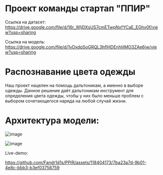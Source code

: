 # Проект команды стартап "ППИР"
Ссылка на датасет:
https://drive.google.com/file/d/16r_WljDXsUS7cmETwpNxfYCaE_EGhv0f/view?usp=sharing

Ссылка на модель:
https://drive.google.com/file/d/1vDxdpSoGRQL3hflHDEnhIjlMO3ZAe6jw/view?usp=sharing

# Распознавание цвета одежды
Наш проект нацелен на помощь дальтоникам, а именно в выборе одежды. Данное решение даёт дальтоникам инструмент для определения цвета одежды, чтобы у них было меньше проблем с выбором сочетающегося наряда на любой случай жизни.

# Архитектура модели:

![image](https://github.com/Fandr1d1s/PPIR/assets/118404173/6b537ee2-ff32-4dd6-9072-8816be21015b)

![image](https://github.com/Fandr1d1s/PPIR/assets/118404173/95d84c71-af93-429c-858c-86424a4d9cd7)

Live-demo:

https://github.com/Fandr1d1s/PPIR/assets/118404173/7ba23a7d-9b01-4e8c-bbb3-b3ef03758759
